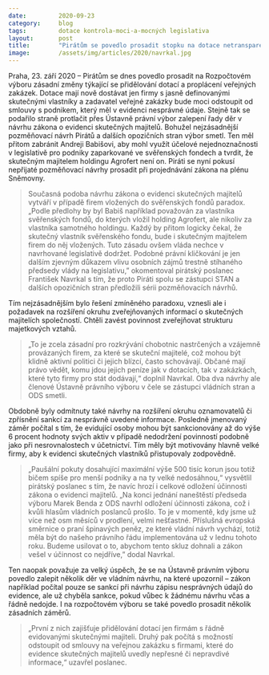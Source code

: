 ```yaml
---
date:         2020-09-23
category:     blog
tags:         dotace kontrola-moci-a-mocných legislativa
layout:       post
title:        "Pirátům se povedlo prosadit stopku na dotace netransparentním firmám. Výbor ale smetl jejich snahu o odstranění kličky pro Agrofert v zákoně o evidenci majitelů"
image:        /assets/img/articles/2020/navrkal.jpg
---
```



Praha, 23. září 2020 – Pirátům se dnes povedlo prosadit na Rozpočtovém výboru zásadní změny týkající se přidělování dotací a proplácení veřejných zakázek. Dotace mají nově dostávat jen firmy s jasně definovanými skutečnými vlastníky a zadavatel veřejné zakázky bude moci odstoupit od smlouvy s  podnikem, který měl v evidenci nesprávné údaje. Stejně tak se podařilo straně protlačit přes Ústavně právní výbor zalepení řady děr v návrhu zákona o evidenci skutečných majitelů. Bohužel nejzásadnější pozměňovací návrh Pirátů a dalších opozičních stran výbor smetl. Ten měl přitom zabránit Andreji Babišovi, aby mohl využít účelové nejednoznačnosti v legislativě pro podniky zaparkované ve svěřenských fondech a tvrdit, že skutečným majitelem holdingu Agrofert není on. Piráti se nyní pokusí nepřijaté pozměňovací návrhy prosadit při projednávání zákona na plénu Sněmovny. 

 

> Současná podoba návrhu zákona o evidenci skutečných majitelů vytváří v případě firem vložených do svěřenských fondů paradox. „Podle předlohy by byl Babiš například považován za vlastníka svěřenských fondů, do kterých vložil holding Agrofert, ale nikoliv za vlastníka samotného holdingu. Každý by přitom logicky čekal, že skutečný vlastník svěřenského fondu, bude i skutečným majitelem firem do něj vložených. Tuto zásadu ovšem vláda nechce v navrhované legislativě dodržet. Podobné právní kličkování je jen dalším zjevným důkazem vlivu osobních zájmů trestně stíhaného předsedy vlády na legislativu,” okomentoval pirátský poslanec František Navrkal s tím, že proto Piráti spolu se zástupci STAN a dalších opozičních stran předložili sérii pozměňovacích návrhů. 

 

Tím nejzásadnějším bylo řešení zmíněného paradoxu, vznesli ale i požadavek na rozšíření okruhu zveřejňovaných informací o skutečných majitelích společností. Chtěli zavést povinnost zveřejňovat strukturu majetkových vztahů. 

> „To je zcela zásadní pro rozkrývání chobotnic nastrčených a vzájemně provázaných firem, za které se skuteční majitelé, což mohou být klidně aktivní politici či jejich blízcí, často schovávají. Občané mají právo vědět, komu jdou jejich peníze jak v dotacích, tak v zakázkách, které tyto firmy pro stát dodávají,“ doplnil Navrkal. Oba dva návrhy ale členové Ústavně právního výboru v čele se zástupci vládních stran a ODS smetli.

 
Obdobně byly odmítnuty také návrhy na rozšíření okruhu oznamovatelů či zpřísnění sankcí za nesprávně uvedené informace. Posledně jmenovaný záměr počítal s tím, že evidující osoby mohou být sankcionovány až do výše 6 procent hodnoty svých aktiv v případě nedodržení povinností podobně jako při nesrovnalostech v účetnictví. Tím měly být motivovány hlavně velké firmy, aby k evidenci skutečných vlastníků přistupovaly zodpovědně. 

> „Paušální pokuty dosahující maximální výše 500 tisíc korun jsou totiž bičem spíše pro menší podniky a na ty velké nedosáhnou,“ vysvětlil pirátský poslanec s tím, že navíc hrozí i celkové odložení účinnosti zákona o evidenci majitelů. „Na konci jednání naneštěstí předseda výboru Marek Benda z ODS navrhl odložení účinnosti zákona, což i kvůli hlasům vládních poslanců prošlo. To je v momentě, kdy jsme už více než osm měsíců v prodlení, velmi nešťastné. Příslušná evropská směrnice o praní špinavých peněz, ze které vládní návrh vychází, totiž měla být do našeho právního řádu implementována už v lednu tohoto roku. Budeme usilovat o to, abychom tento skluz dohnali a zákon vešel v účinnost co nejdříve,” dodal Navrkal. 

Ten naopak považuje za velký úspěch, že se na Ústavně právním výboru povedlo zalepit několik děr ve vládním návrhu, na které upozornil – zákon například počítal pouze se sankcí při návrhu zápisu nesprávných údajů do evidence, ale už chyběla sankce, pokud vůbec k žádnému návrhu včas a řádně nedojde. I na rozpočtovém výboru se také povedlo prosadit několik zásadních záměrů. 

> „První z nich zajišťuje přidělování dotací jen firmám s řádně evidovanými skutečnými majiteli. Druhý pak počítá s možností odstoupit od smlouvy na veřejnou zakázku s firmami, které do evidence skutečných majitelů uvedly nepřesné či nepravdivé informace,“ uzavřel poslanec.
